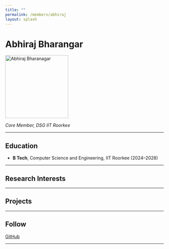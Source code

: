 ```yaml
---
title: ""
permalink: /members/abhiraj
layout: splash
---
```




# Abhiraj Bharangar

<img src="{{ site.baseurl }}/assets/images/members/y25/abhiraj.jpg" width="200" height="200" alt="Abhiraj Bharanagar">


*Core Member, DSG IIT Roorkee*

---

## Education  
- **B Tech**, Computer Science and Engineering, IIT Roorkee (2024–2028)    
---

## Research Interests  

---

## Projects  

---

## Follow
[GitHub](https://github.com/Always-Exploring-exe) 

---
